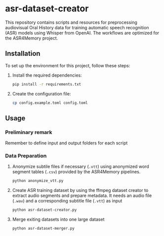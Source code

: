 # asr-dataset-creator

This repository contains scripts and resources for preprocessing audiovisual Oral History data for training automatic speech recognition (ASR) models using Whisper from OpenAI. The workflows are optimized for the ASR4Memory project. 

## Installation

To set up the environment for this project, follow these steps:

1. Install the required dependencies:
    ```sh
    pip install -r requirements.txt
    ```

2. Create the configuration file:
    ```sh
    cp config.example.toml config.toml
    ```

## Usage

### Preliminary remark

Remember to define input and output folders for each script

### Data Preparation

1. Anonymize subtile files if necessary (`.vtt`) using anonymized word segment tables (`.csv`) provided by the ASR4Memory pipelines.
    ```sh
    python anonymize_vtt.py
    ```
2. Create ASR training dataset by using the ffmpeg dataset creator to extract audio segments and prepare metadata. It needs an audio file (`.wav`) and a corresponding subtitle file (`.vtt`) as input
    ```sh
    python asr-dataset-creator.py
    ```
3. Merge exiting datasets into one large dataset
    ```sh
    python asr-dataset-merger.py
    ```
